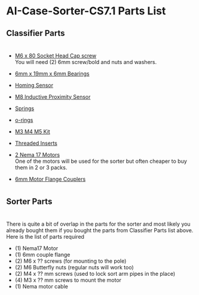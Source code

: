 # AI-Case-Sorter-CS7.1 Parts List

## Classifier Parts

# 



* [M6 x 80 Socket Head Cap screw](https://www.amazon.com/dp/B01N91YP3N)  
You will need (2) 6mm screw/bold and nuts and washers. 

* [6mm x 19mm x 6mm  Bearings](https://www.amazon.com/dp/B07FMV2ZHR)

* [Homing Sensor](https://www.amazon.com/gp/product/B07PCN6T6F)

* [M8 Inductive Proximity Sensor](https://www.amazon.com/gp/product/B081254GB2)

* [Springs]()

* [o-rings]()

* [M3 M4 M5 Kit]()

* [Threaded Inserts]()

* [2 Nema 17 Motors]()   
One of the motors will be used for the sorter but often cheaper to buy them in 2 or 3 packs. 

* [6mm Motor Flange Couplers]()


# 

## Sorter Parts

# 

There is quite a bit of overlap in the parts for the sorter and most likely you already bought them if you bought the parts from Classifier Parts list above. Here is the list of parts required

* (1) Nema17 Motor
* (1) 6mm couple flange
* (2) M6 x ?? screws (for mounting to the pole)
* (2) M6 Butterfly nuts (regular nuts will work too)
* (2) M4 x ?? mm screws (used to lock sort arm pipes in the place)
* (4) M3 x ?? mm screws to mount the motor
* (1) Nema motor cable

